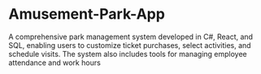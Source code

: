 # Amusement-Park-App
A comprehensive park management system developed in C#, React, and SQL, enabling users to customize ticket purchases, select activities, and schedule visits. The system also includes tools for managing employee attendance and work hours
